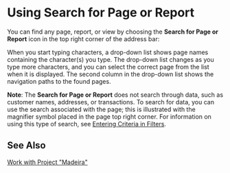 <properties
	pageTitle="Using Search for Page or Report | Project “Madeira”"
        description="learn how to use Search in Project “Madeira”."
        services="project-madeira"
        documentationCenter=""
        authors="SusanneWindfeldPedersen"
/>
<tags
    ms.service="project-madeira"
    ms.topic="article"
    ms.devlang="na"
    ms.tgt_pltfrm="na"
    ms.workload="na"
    ms.date="05/12/2016"
    ms.author="SusanneWindfeldPedersen" />

# Using Search for Page or Report
You can find any page, report, or view by choosing the **Search for Page or Report** icon in the top right corner of the address bar:

<!-- ![Search for Page or Report](media/search-page-or-report.png "Search for Page or Report")
-->

When you start typing characters, a drop-down list shows page names containing the character(s) you type. The drop-down list changes as you type more characters, and you can select the correct page from the list when it is displayed. The second column in the drop-down list shows the navigation paths to the found pages.

**Note**: The **Search for Page or Report** does not search through data, such as customer names, addresses, or transactions. To search for data, you can use the search associated with the page; this is illustrated with the magnifier symbol placed in the page top right corner. For information on using this type of search, see [Entering Criteria in Filters](ui-enter-criteria-filters.md).

## See Also
[Work with Project "Madeira"](ui-work-product.md)

